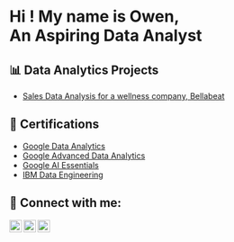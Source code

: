 <h1>Hi ! My name is Owen, <br/><a>An Aspiring Data Analyst</a></h1>

<h2>📊 Data Analytics Projects</h2>

 - [Sales Data Analysis for a wellness company, Bellabeat](https://github.com/ChaiphurinK/BellabeatSales)

<h2>📜 Certifications</h2>

 - [Google Data Analytics](https://www.coursera.org/account/accomplishments/specialization/HLEJ1AAS0Z9M)
 - [Google Advanced Data Analytics](https://www.coursera.org/account/accomplishments/specialization/HLEJ1AAS0Z9M)
 - [Google AI Essentials](https://www.coursera.org/account/accomplishments/specialization/HLEJ1AAS0Z9M)
 - [IBM Data Engineering](https://www.coursera.org/account/accomplishments/specialization/HLEJ1AAS0Z9M)

<h2>📩 Connect with me:</h2>

[<img align="left" alt="ChaiphurinK | Email" width="22px" src="https://github.com/user-attachments/assets/54636ac3-6ba0-4f8e-806b-1b90f5170240" />][email]
[<img align="left" alt="ChaiphurinK | LinkedIn" width="22px" src="https://cdn.jsdelivr.net/npm/simple-icons@v3/icons/linkedin.svg" />][linkedin]
[<img align="left" alt="ChaiphurinK | Website" width="22px" src="https://github.com/user-attachments/assets/be5fbf9b-661d-457c-83b4-f8e3e1656724" />][website]

[email]: chaiphurin.k@gmail.com
[linkedin]: https://www.linkedin.com/in/chaiphurin-k/
[website]: https://chaiphurin-k.netlify.app/
